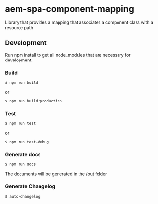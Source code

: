 # aem-spa-component-mapping

Library that provides a mapping that associates a component class with a resource path

## Development

Run npm install to get all node_modules that are necessary for development.

### Build

```sh
$ npm run build
```

or

```sh
$ npm run build:production
```

### Test

```sh
$ npm run test
```

or

```sh
$ npm run test-debug
```

### Generate docs

```sh
$ npm run docs
```

The documents will be generated in the /out folder

### Generate Changelog

```sh
$ auto-changelog
```

